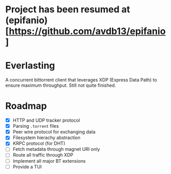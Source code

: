 # Project has been resumed at (epifanio)[https://github.com/avdb13/epifanio]

# Everlasting
A concurrent bittorrent client that leverages XDP (Express Data Path) to ensure maximum throughput. Still not quite finished.

# Roadmap
- [x] HTTP and UDP tracker protocol
- [x] Parsing `.torrent` files
- [x] Peer wire protocol for exchanging data
- [x] Filesystem hierachy abstraction
- [x] KRPC protocol (for DHT)
- [ ] Fetch metadata through magnet URI only
- [ ] Route all traffic through XDP
- [ ] Implement all major BT extensions
- [ ] Provide a TUI
